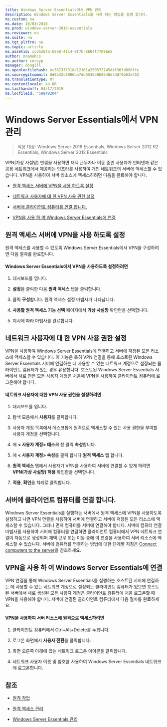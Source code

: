 ```yaml
---
title: Windows Server Essentials에서 VPN 관리
description: Windows Server Essentials를 사용 하는 방법을 설명 합니다.
ms.custom: na
ms.date: 10/03/2016
ms.prod: windows-server-2016-essentials
ms.reviewer: na
ms.suite: na
ms.tgt_pltfrm: na
ms.topic: article
ms.assetid: cc2b264a-b9a8-4114-9f7b-8604f77096e5
author: nnamuhcs
ms.author: coreyp
manager: dongill
ms.openlocfilehash: ec367337318d12161a250572745d8f303d098ffe
ms.sourcegitcommit: 0d0b32c8986ba7db9536e0b8648d4ddf9b03e452
ms.translationtype: MT
ms.contentlocale: ko-KR
ms.lasthandoff: 04/17/2019
ms.locfileid: "59849204"
---
```

# <a name="manage-vpn-in-windows-server-essentials"></a>Windows Server Essentials에서 VPN 관리

>적용 대상: Windows Server 2016 Essentials, Windows Server 2012 R2 Essentials, Windows Server 2012 Essentials 
  
 VPN(가상 사설망) 연결을 사용하면 재택 근무자나 이동 중인 사용자가 인터넷과 같은 공용 네트워크에서 제공하는 인프라를 사용하여 개인 네트워크의 서버에 액세스할 수 있습니다. VPN을 사용하여 서버 리소스에 액세스하려면 다음을 완료해야 합니다.  
  
-   [원격 액세스 서버에 VPN을 사용 하도록 설정](Manage-VPN-in-Windows-Server-Essentials.md#BKMK_1)  
  
-   [네트워크 사용자에 대 한 VPN 사용 권한 설정](Manage-VPN-in-Windows-Server-Essentials.md#BKMK_2)  
  
-   [서버에 클라이언트 컴퓨터를 연결 합니다.](Manage-VPN-in-Windows-Server-Essentials.md#BKMK_Connect)  
  
-   [VPN을 사용 하 여 Windows Server Essentials에 연결](Manage-VPN-in-Windows-Server-Essentials.md#BKMK_3)  
  
##  <a name="BKMK_1"></a> 원격 액세스 서버에 VPN을 사용 하도록 설정  
 원격 액세스를 사용할 수 있도록 Windows Server Essentials에서 VPN을 구성하려면 다음 절차를 완료합니다.  
  
#### <a name="to-enable-vpn-in-windows-server-essentials"></a>Windows Server Essentials에서 VPN을 사용하도록 설정하려면  
  
1.  대시보드를 엽니다.  
  
2.  **설정**을 클릭한 다음 **원격 액세스** 탭을 클릭합니다.  
  
3.  클릭 **구성**합니다. 원격 액세스 설정 마법사가 나타납니다.  
  
4.  **사용할 원격 액세스 기능 선택** 페이지에서 **가상 사설망** 확인란을 선택합니다.  
  
5.  지시에 따라 마법사를 완료합니다.  
  
##  <a name="BKMK_2"></a> 네트워크 사용자에 대 한 VPN 사용 권한 설정  
 VPN을 사용하여 Windows Server Essentials에 연결하고 서버에 저장된 모든 리소스에 액세스할 수 있습니다. 이 기능은 특히 VPN 연결을 통해 호스트된 Windows Server Essentials 서버에 연결하는 데 사용할 수 있는 네트워크 계정으로 설정되는 클라이언트 컴퓨터가 있는 경우 유용합니다. 호스트된 Windows Server Essentials 서버에서 새로 만든 모든 사용자 계정은 처음에 VPN을 사용하여 클라이언트 컴퓨터에 로그온해야 합니다.  
  
#### <a name="to-set-vpn-permissions-for-network-users"></a>네트워크 사용자에 대한 VPN 사용 권한을 설정하려면  
  
1.  대시보드를 엽니다.  
  
2.  탐색 모음에서 **사용자**를 클릭합니다.  
  
3.  사용자 계정 목록에서 데스크톱에 원격으로 액세스할 수 있는 사용 권한을 부여할 사용자 계정을 선택합니다.  
  
4.  에 **< 사용자 계정\> 태스크** 창 클릭 **속성**합니다.  
  
5.  에 **< 사용자 계정\> 속성**를 클릭 합니다 **원격 액세스** 탭 합니다.  
  
6.  **원격 액세스** 탭에서 사용자가 VPN을 사용하여 서버에 연결할 수 있게 하려면 **VPN(가상 사설망) 허용**  확인란을 선택합니다.  
  
7.  **적용**, **확인**을 차례로 클릭합니다.  
  
##  <a name="BKMK_Connect"></a> 서버에 클라이언트 컴퓨터를 연결 합니다.  
 Windows Server Essentials를 실행하는 서버에서 원격 액세스에 VPN을 사용하도록 설정하고 나면 VPN 연결을 사용하여 서버에 연결하고 서버에 저장된 모든 리소스에 액세스할 수 있습니다. 그러나 먼저 컴퓨터를 서버에 연결해야 합니다. 서버에 컴퓨터 연결 마법사를 사용하여 서버에 컴퓨터를 연결하면 클라이언트 컴퓨터에서 VPN 네트워크 연결이 자동으로 생성되며 재택 근무 또는 이동 중에 이 연결을 사용하여 서버 리소스에 액세스할 수 있습니다. 서버에 컴퓨터를 연결하는 방법에 대한 단계별 지침은 [Connect computers to the server](../use/Get-Connected-in-Windows-Server-Essentials.md#BKMK_9)을 참조하세요.  
  
##  <a name="BKMK_3"></a> VPN을 사용 하 여 Windows Server Essentials에 연결  
 VPN 연결을 통해 Windows Server Essentials를 실행하는 호스트된 서버에 연결하는 데 사용할 수 있는 네트워크 계정으로 설정되는 클라이언트 컴퓨터가 있으면 호스트된 서버에서 새로 생성된 모든 사용자 계정은 클라이언트 컴퓨터에 처음 로그온할 때 VPN을 사용해야 합니다. 서버에 연결된 클라이언트 컴퓨터에서 다음 절차를 완료하세요.  
  
#### <a name="to-use-vpn-to-remotely-access-server-resources"></a>VPN을 사용하여 서버 리소스에 원격으로 액세스하려면  
  
1.  클라이언트 컴퓨터에서 Ctrl+Alt+Delete를 누릅니다.  
  
2.  로그온 화면에서 **사용자 전환**을 클릭합니다.  
  
3.  화면 오른쪽 아래에 있는 네트워크 로그온 아이콘을 클릭합니다.  
  
4.  네트워크 사용자 이름 및 암호를 사용하여 Windows Server Essentials 네트워크에 로그온합니다.  
  
## <a name="see-also"></a>참조  
  
-   [원격 작업](../use/Work-Remotely-in-Windows-Server-Essentials.md)  
  
-   [원격 액세스 관리](Manage-Anywhere-Access-in-Windows-Server-Essentials.md)  
  
-   [Windows Server Essentials 관리](Manage-Windows-Server-Essentials.md)

